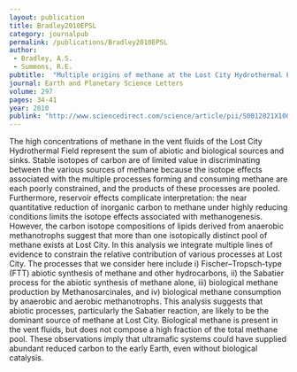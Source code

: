 ```yaml
---
layout: publication
title: Bradley2010EPSL
category: journalpub
permalink: /publications/Bradley2010EPSL
author: 
 - Bradley, A.S. 
 - Summons, R.E. 
pubtitle:  "Multiple origins of methane at the Lost City Hydrothermal Field"
journal: Earth and Planetary Science Letters 
volume: 297 
pages: 34-41 
year: 2010
publink: "http://www.sciencedirect.com/science/article/pii/S0012821X10003638"
---
```

The high concentrations of methane in the vent fluids of the Lost City Hydrothermal Field represent the sum of abiotic and biological sources and sinks. Stable isotopes of carbon are of limited value in discriminating between the various sources of methane because the isotope effects associated with the multiple processes forming and consuming methane are each poorly constrained, and the products of these processes are pooled. Furthermore, reservoir effects complicate interpretation: the near quantitative reduction of inorganic carbon to methane under highly reducing conditions limits the isotope effects associated with methanogenesis. However, the carbon isotope compositions of lipids derived from anaerobic methanotrophs suggest that more than one isotopically distinct pool of methane exists at Lost City. In this analysis we integrate multiple lines of evidence to constrain the relative contribution of various processes at Lost City. The processes that we consider here include i) Fischer–Tropsch-type (FTT) abiotic synthesis of methane and other hydrocarbons, ii) the Sabatier process for the abiotic synthesis of methane alone, iii) biological methane production by Methanosarcinales, and iv) biological methane consumption by anaerobic and aerobic methanotrophs. This analysis suggests that abiotic processes, particularly the Sabatier reaction, are likely to be the dominant source of methane at Lost City. Biological methane is present in the vent fluids, but does not compose a high fraction of the total methane pool. These observations imply that ultramafic systems could have supplied abundant reduced carbon to the early Earth, even without biological catalysis.